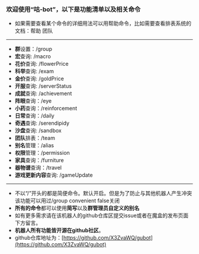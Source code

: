 ### 欢迎使用“咕-bot”，以下是功能清单以及相关命令
- 如果需要查看某个命令的详细用法可以用帮助命令，比如需要查看排表系统的文档：帮助 团队
---
- **群**设置：/group
- **宏**查询: /macro
- **花价**查询: /flowerPrice
- **科举**查询: /exam
- **金价**查询: /goldPrice 
- **开服**查询: /serverStatus
- **成就**查询: /achievement
- **阵眼**查询：/eye
- **小药**查询：/reinforcement
- **日常**查询：/daily
- **奇遇**查询: /serendipidy
- **沙盘**查询: /sandbox
- **团队**排表：/team
- **别名**管理：/alias
- **权限**管理：/permission
- **家具**查询：/furniture
- **器物谱**查询：/travel
- **游戏更新内容**查询: /gameUpdate
---
- 不以“/”开头的都是简便命令。默认开启。但是为了防止与其他机器人产生冲突该功能可以用过/group convenient false关闭
- **所有的命令**都可以使用**简写**以及**群管理员自定义的别名**
- 如有更多需求请在该机器人的github仓库区提交issue或者在魔盒的发布页面下方留言。
- **机器人所有功能皆开源在github社区**。
- github仓库地址为：[https://github.com/X3ZvaWQ/gubot](https://github.com/X3ZvaWQ/gubot)


